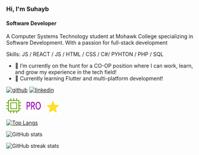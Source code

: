 ### Hi, I'm Suhayb
#### Software Developer
A Computer Systems Technology student
at Mohawk College specializing in Software Development. With
a passion for full-stack development

Skills: JS / REACT / JS / HTML / CSS / C#/ PYHTON / PHP / SQL

- 🔭 I’m currently on the hunt for a CO-OP position where I can work, learn, and grow my experience in the tech field!
- 🌱 Currently learning Flutter and multi-platform development!



[<img src='https://cdn.jsdelivr.net/npm/simple-icons@3.0.1/icons/github.svg' alt='github' height='40'>](https://github.com/Suhayb2015)  [<img src='https://cdn.jsdelivr.net/npm/simple-icons@3.0.1/icons/linkedin.svg' alt='linkedin' height='40'>](https://www.linkedin.com/in/suhayb-dahir//)  

<a href='https://docs.github.com/en/developers'><img src='https://raw.githubusercontent.com/acervenky/animated-github-badges/master/assets/devbadge.gif' width='40' height='40'></a> <a href='https://github.com/pricing'><img src='https://raw.githubusercontent.com/acervenky/animated-github-badges/master/assets/pro.gif' width='40' height='40'></a> <a href='https://stars.github.com/'><img src='https://raw.githubusercontent.com/acervenky/animated-github-badges/master/assets/starbadge.gif' width='35' height='35'></a> 

[![Top Langs](https://github-readme-stats.vercel.app/api/top-langs/?username=Suhayb2015)](https://github.com/anuraghazra/github-readme-stats)

![GitHub stats](https://github-readme-stats.vercel.app/api?username=Suhayb2015&show_icons=true)  

![GitHub streak stats](https://streak-stats.demolab.com/?user=Suhayb2015)  

